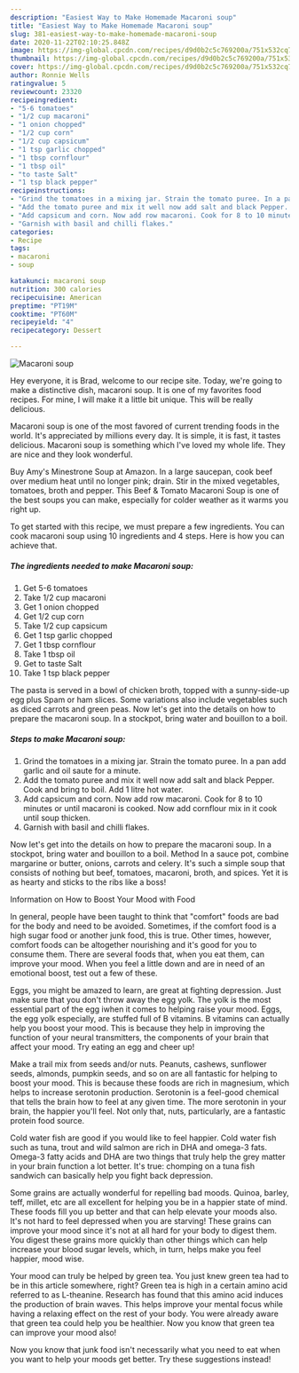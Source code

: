 ```yaml
---
description: "Easiest Way to Make Homemade Macaroni soup"
title: "Easiest Way to Make Homemade Macaroni soup"
slug: 381-easiest-way-to-make-homemade-macaroni-soup
date: 2020-11-22T02:10:25.848Z
image: https://img-global.cpcdn.com/recipes/d9d0b2c5c769200a/751x532cq70/macaroni-soup-recipe-main-photo.jpg
thumbnail: https://img-global.cpcdn.com/recipes/d9d0b2c5c769200a/751x532cq70/macaroni-soup-recipe-main-photo.jpg
cover: https://img-global.cpcdn.com/recipes/d9d0b2c5c769200a/751x532cq70/macaroni-soup-recipe-main-photo.jpg
author: Ronnie Wells
ratingvalue: 5
reviewcount: 23320
recipeingredient:
- "5-6 tomatoes"
- "1/2 cup macaroni"
- "1 onion chopped"
- "1/2 cup corn"
- "1/2 cup capsicum"
- "1 tsp garlic chopped"
- "1 tbsp cornflour"
- "1 tbsp oil"
- "to taste Salt"
- "1 tsp black pepper"
recipeinstructions:
- "Grind the tomatoes in a mixing jar. Strain the tomato puree. In a pan add garlic and oil saute for a minute."
- "Add the tomato puree and mix it well now add salt and black Pepper. Cook and bring to boil. Add 1 litre hot water."
- "Add capsicum and corn. Now add row macaroni. Cook for 8 to 10 minutes or until macaroni is cooked. Now add cornflour mix in it cook until soup thicken."
- "Garnish with basil and chilli flakes."
categories:
- Recipe
tags:
- macaroni
- soup

katakunci: macaroni soup 
nutrition: 300 calories
recipecuisine: American
preptime: "PT19M"
cooktime: "PT60M"
recipeyield: "4"
recipecategory: Dessert

---
```



![Macaroni soup](https://img-global.cpcdn.com/recipes/d9d0b2c5c769200a/751x532cq70/macaroni-soup-recipe-main-photo.jpg)

Hey everyone, it is Brad, welcome to our recipe site. Today, we're going to make a distinctive dish, macaroni soup. It is one of my favorites food recipes. For mine, I will make it a little bit unique. This will be really delicious.

Macaroni soup is one of the most favored of current trending foods in the world. It's appreciated by millions every day. It is simple, it is fast, it tastes delicious. Macaroni soup is something which I've loved my whole life. They are nice and they look wonderful.

Buy Amy&#39;s Minestrone Soup at Amazon. In a large saucepan, cook beef over medium heat until no longer pink; drain. Stir in the mixed vegetables, tomatoes, broth and pepper. This Beef &amp; Tomato Macaroni Soup is one of the best soups you can make, especially for colder weather as it warms you right up.


To get started with this recipe, we must prepare a few ingredients. You can cook macaroni soup using 10 ingredients and 4 steps. Here is how you can achieve that.

<!--inarticleads1-->

##### The ingredients needed to make Macaroni soup:

1. Get 5-6 tomatoes
1. Take 1/2 cup macaroni
1. Get 1 onion chopped
1. Get 1/2 cup corn
1. Take 1/2 cup capsicum
1. Get 1 tsp garlic chopped
1. Get 1 tbsp cornflour
1. Take 1 tbsp oil
1. Get to taste Salt
1. Take 1 tsp black pepper


The pasta is served in a bowl of chicken broth, topped with a sunny-side-up egg plus Spam or ham slices. Some variations also include vegetables such as diced carrots and green peas. Now let&#39;s get into the details on how to prepare the macaroni soup. In a stockpot, bring water and bouillon to a boil. 

<!--inarticleads2-->

##### Steps to make Macaroni soup:

1. Grind the tomatoes in a mixing jar. Strain the tomato puree. In a pan add garlic and oil saute for a minute.
1. Add the tomato puree and mix it well now add salt and black Pepper. Cook and bring to boil. Add 1 litre hot water.
1. Add capsicum and corn. Now add row macaroni. Cook for 8 to 10 minutes or until macaroni is cooked. Now add cornflour mix in it cook until soup thicken.
1. Garnish with basil and chilli flakes.


Now let&#39;s get into the details on how to prepare the macaroni soup. In a stockpot, bring water and bouillon to a boil. Method In a sauce pot, combine margarine or butter, onions, carrots and celery. It&#39;s such a simple soup that consists of nothing but beef, tomatoes, macaroni, broth, and spices. Yet it is as hearty and sticks to the ribs like a boss! 

Information on How to Boost Your Mood with Food


In general, people have been taught to think that "comfort" foods are bad for the body and need to be avoided. Sometimes, if the comfort food is a high sugar food or another junk food, this is true. Other times, however, comfort foods can be altogether nourishing and it's good for you to consume them. There are several foods that, when you eat them, can improve your mood. When you feel a little down and are in need of an emotional boost, test out a few of these.

Eggs, you might be amazed to learn, are great at fighting depression. Just make sure that you don't throw away the egg yolk. The yolk is the most essential part of the egg iwhen it comes to helping raise your mood. Eggs, the egg yolk especially, are stuffed full of B vitamins. B vitamins can actually help you boost your mood. This is because they help in improving the function of your neural transmitters, the components of your brain that affect your mood. Try eating an egg and cheer up!

Make a trail mix from seeds and/or nuts. Peanuts, cashews, sunflower seeds, almonds, pumpkin seeds, and so on are all fantastic for helping to boost your mood. This is because these foods are rich in magnesium, which helps to increase serotonin production. Serotonin is a feel-good chemical that tells the brain how to feel at any given time. The more serotonin in your brain, the happier you'll feel. Not only that, nuts, particularly, are a fantastic protein food source.

Cold water fish are good if you would like to feel happier. Cold water fish such as tuna, trout and wild salmon are rich in DHA and omega-3 fats. Omega-3 fatty acids and DHA are two things that truly help the grey matter in your brain function a lot better. It's true: chomping on a tuna fish sandwich can basically help you fight back depression. 

Some grains are actually wonderful for repelling bad moods. Quinoa, barley, teff, millet, etc are all excellent for helping you be in a happier state of mind. These foods fill you up better and that can help elevate your moods also. It's not hard to feel depressed when you are starving! These grains can improve your mood since it's not at all hard for your body to digest them. You digest these grains more quickly than other things which can help increase your blood sugar levels, which, in turn, helps make you feel happier, mood wise.

Your mood can truly be helped by green tea. You just knew green tea had to be in this article somewhere, right? Green tea is high in a certain amino acid referred to as L-theanine. Research has found that this amino acid induces the production of brain waves. This helps improve your mental focus while having a relaxing effect on the rest of your body. You were already aware that green tea could help you be healthier. Now you know that green tea can improve your mood also!

Now you know that junk food isn't necessarily what you need to eat when you want to help your moods get better. Try  these suggestions  instead!

